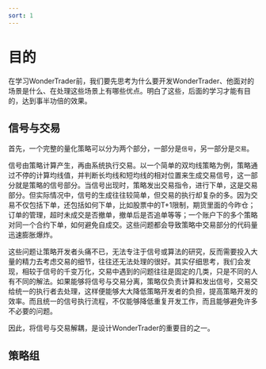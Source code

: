 ```yaml
---
sort: 1
---
```


# 目的

在学习WonderTrader前，我们要先思考为什么要开发WonderTrader、他面对的场景是什么、在处理这些场景上有哪些优点。明白了这些，后面的学习才能有目的，达到事半功倍的效果。

## 信号与交易

首先，一个完整的量化策略可以分为两个部分，一部分是`信号`，另一部分是`交易`。

信号由策略计算产生，再由系统执行交易。以一个简单的双均线策略为例，策略通过不停的计算均线值，并判断长均线和短均线的相对位置来生成交易信号，这一部分就是策略的信号部分。当信号出现时，策略发出交易指令，进行下单，这是交易部分。但实际情况中，信号的生成往往较简单，但交易的执行却复杂的多。因为交易不仅包括下单，还包括如何下单，比如股票中的T+1限制，期货里面的今昨仓；订单的管理，超时未成交是否撤单，撤单后是否追单等等；一个账户下的多个策略对同一个合约下单，如何避免自成交。这些问题都会导致策略中交易部分的代码量迅速膨胀爆炸。

这些问题让策略开发者头痛不已，无法专注于信号或算法的研究，反而需要投入大量的精力去考虑交易的细节，往往还无法处理的很好。其实仔细思考，我们会发现，相较于信号的千变万化，交易中遇到的问题往往是固定的几类，只是不同的人有不同的解法。如果能够将信号与交易分离，策略仅负责计算和发出信号，交易交给统一的执行者去处理，这样便能够大大降低策略开发者的负担，提高策略开发的效率。而且统一的信号执行流程，不仅能够降低重复开发工作，而且能够避免许多不必要的问题。

因此，将信号与交易解耦，是设计WonderTrader的重要目的之一。

## 策略组

